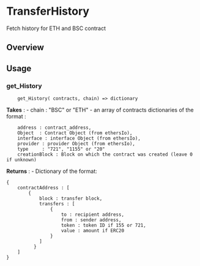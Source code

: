 # TransferHistory
Fetch history for ETH and BSC contract

## Overview


## Usage

### get_History

```
    get_History( contracts, chain) => dictionary
```

**Takes** :
    - chain : "BSC" or "ETH"
    - an array of contracts dictionaries of the format :

```
    address : contract_address,
    Object  : Contract Object (from ethersIo),
    interface : interface Object (from ethersIo),
    provider : provider Object (from ethersIo),
    type     : "721", "1155" or "20"
    creationBlock : Block on which the contract was created (leave 0 if unknown)
```

**Returns** :
    - Dictionary of the format:
```
{
    contractAddress : [
        {
            block : transfer block,
            transfers : [
                {
                    to : recipient address,
                    from : sender address,
                    token : token ID if 155 or 721,
                    value : amount if ERC20
                }
            ]
          }
    ]
}
```
